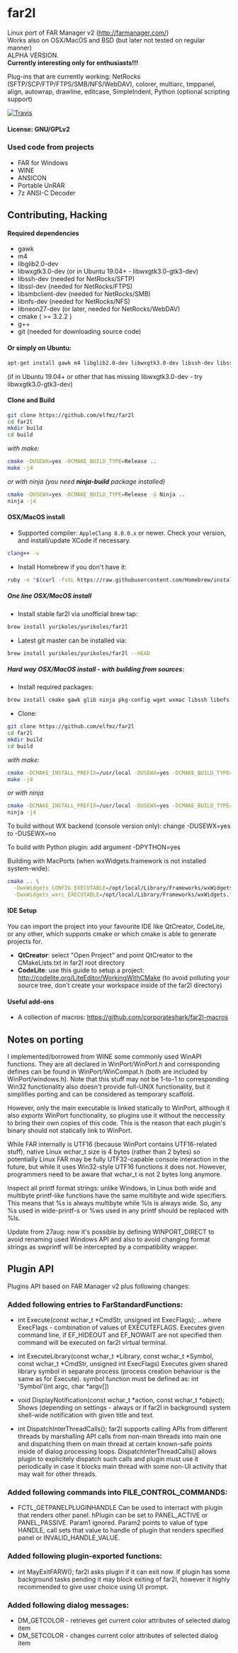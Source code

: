 # far2l
Linux port of FAR Manager v2 (http://farmanager.com/)   
Works also on OSX/MacOS and BSD (but later not tested on regular manner)   
ALPHA VERSION.   
**Currently interesting only for enthusiasts!!!**

Plug-ins that are currently working: NetRocks (SFTP/SCP/FTP/FTPS/SMB/NFS/WebDAV), colorer, multiarc, tmppanel, align, autowrap, drawline, editcase, SimpleIndent, Python (optional scripting support)

[![Travis](https://img.shields.io/travis/elfmz/far2l.svg)](https://travis-ci.org/elfmz/far2l)

#### License: GNU/GPLv2

### Used code from projects

* FAR for Windows
* WINE
* ANSICON
* Portable UnRAR
* 7z ANSI-C Decoder

## Contributing, Hacking
#### Required dependencies

* gawk
* m4
* libglib2.0-dev
* libwxgtk3.0-dev (or in Ubuntu 19.04+ - libwxgtk3.0-gtk3-dev)
* libssh-dev (needed for NetRocks/SFTP)
* libssl-dev (needed for NetRocks/FTPS)
* libsmbclient-dev (needed for NetRocks/SMB)
* libnfs-dev (needed for NetRocks/NFS)
* libneon27-dev (or later, needed for NetRocks/WebDAV)
* cmake ( >= 3.2.2 )
* g++
* git (needed for downloading source code)

#### Or simply on Ubuntu:
``` sh
apt-get install gawk m4 libglib2.0-dev libwxgtk3.0-dev libssh-dev libssl-dev libsmbclient-dev libnfs-dev libneon27-dev cmake g++ git
```
(if in Ubuntu 19.04+ or other that has missing libwxgtk3.0-dev - try libwxgtk3.0-gtk3-dev)

#### Clone and Build

``` sh
git clone https://github.com/elfmz/far2l
cd far2l
mkdir build
cd build
```
_with make:_
``` sh
cmake -DUSEWX=yes -DCMAKE_BUILD_TYPE=Release ..
make -j4
``` 
_or with ninja (you need **ninja-build** package installed)_
``` sh
cmake -DUSEWX=yes -DCMAKE_BUILD_TYPE=Release -G Ninja ..
ninja -j4
```

#### OSX/MacOS install

 * Supported compiler: ```AppleClang 8.0.0.x``` or newer. Check your version, and install/update XCode if necessary.
 ```sh
 clang++ -v
 ```

 * Install Homebrew if you don't have it:
```sh
ruby -e "$(curl -fsSL https://raw.githubusercontent.com/Homebrew/install/master/install)"
```

##### One line OSX/MacOS install

 * Install stable far2l via unofficial brew tap:
```sh
brew install yurikoles/yurikoles/far2l
```

 * Latest git master can be installed via:
```sh
brew install yurikoles/yurikoles/far2l --HEAD
```

##### Hard way OSX/MacOS install - with building from sources:
 * Install required packages:
```sh
brew install cmake gawk glib ninja pkg-config wget wxmac libssh libnfs neon
```

 * Clone:
``` sh
git clone https://github.com/elfmz/far2l
cd far2l
mkdir build
cd build
```
_with make:_
``` sh
cmake -DCMAKE_INSTALL_PREFIX=/usr/local -DUSEWX=yes -DCMAKE_BUILD_TYPE=Release ..
make -j4
``` 
_or with ninja_
``` sh
cmake -DCMAKE_INSTALL_PREFIX=/usr/local -DUSEWX=yes -DCMAKE_BUILD_TYPE=Release -G Ninja ..
ninja -j4
```

To build without WX backend (console version only): change -DUSEWX=yes to -DUSEWX=no

To build with Python plugin: add argument -DPYTHON=yes

Building with MacPorts (when wxWidgets.framework is not installed system-wide):

``` sh
cmake .. \
  -DwxWidgets_CONFIG_EXECUTABLE=/opt/local/Library/Frameworks/wxWidgets.framework/Versions/wxWidgets/3.1/bin/wx-config \
  -DwxWidgets_wxrc_EXECUTABLE=/opt/local/Library/Frameworks/wxWidgets.framework/Versions/wxWidgets/3.1/bin/wxrc
```

#### IDE Setup
You can import the project into your favourite IDE like QtCreator, CodeLite, or any other, which supports cmake or which cmake is able to generate projects for.

 * **QtCreator**: select "Open Project" and point QtCreator to the CMakeLists.txt in far2l root directory
 * **CodeLite**: use this guide to setup a project: http://codelite.org/LiteEditor/WorkingWithCMake (to avoid polluting your source tree, don't create your workspace inside of the far2l directory)

#### Useful add-ons

 * A collection of macros: https://github.com/corporateshark/far2l-macros

## Notes on porting

I implemented/borrowed from WINE some commonly used WinAPI functions. They are all declared in WinPort/WinPort.h and corresponding defines can be found in WinPort/WinCompat.h (both are included by WinPort/windows.h). Note that this stuff may not be 1-to-1 to corresponding Win32 functionality also doesn't provide full-UNIX functionality, but it simplifies porting and can be considered as temporary scaffold.

However, only the main executable is linked statically to WinPort, although it also _exports_ WinPort functionality, so plugins use it without the neccessity to bring their own copies of this code. This is the reason that each plugin's binary should not statically link to WinPort.

While FAR internally is UTF16 (because WinPort contains UTF16-related stuff), native Linux wchar_t size is 4 bytes (rather than 2 bytes) so potentially Linux FAR may be fully UTF32-capable console interaction in the future, but while it uses Win32-style UTF16 functions it does not. However, programmers need to be aware that wchar_t is not 2 bytes long anymore.

Inspect all printf format strings: unlike Windows, in Linux both wide and multibyte printf-like functions have the same multibyte and wide specifiers. This means that %s is always multibyte while %ls is always wide. So, any %s used in wide-printf-s or %ws used in any printf should be replaced with %ls.

Update from 27aug: now it's possible by defining WINPORT_DIRECT to avoid renaming used Windows API and also to avoid changing format strings as swprintf will be intercepted by a compatibility wrapper.

## Plugin API
Plugins API based on FAR Manager v2 plus following changes:
### Added following entries to FarStandardFunctions:

* int Execute(const wchar_t *CmdStr, unsigned int ExecFlags);
...where ExecFlags - combination of values of EXECUTEFLAGS.
Executes given command line, if EF_HIDEOUT and EF_NOWAIT are not specified then command will be executed on far2l virtual terminal.

* int ExecuteLibrary(const wchar_t *Library, const wchar_t *Symbol, const wchar_t *CmdStr, unsigned int ExecFlags)
Executes given shared library symbol in separate process (process creation behaviour is the same as for Execute).
symbol function must be defined as: int 'Symbol'(int argc, char *argv[])

* void DisplayNotification(const wchar_t *action, const wchar_t *object);
Shows (depending on settings - always or if far2l in background) system shell-wide notification with given title and text.

* int DispatchInterThreadCalls();
far2l supports calling APIs from different threads by marshalling API calls from non-main threads into main one and dispatching them on main thread at certain known-safe points inside of dialog processing loops. DispatchInterThreadCalls() allows plugin to explicitely dispatch such calls and plugin must use it periodically in case it blocks main thread with some non-UI activity that may wait for other threads.

### Added following commands into FILE_CONTROL_COMMANDS:
* FCTL_GETPANELPLUGINHANDLE
Can be used to interract with plugin that renders other panel.
hPlugin can be set to PANEL_ACTIVE or PANEL_PASSIVE.
Param1 ignored.
Param2 points to value of type HANDLE, call sets that value to handle of plugin that renders specified panel or INVALID_HANDLE_VALUE.

### Added following plugin-exported functions:
* int MayExitFARW();
far2l asks plugin if it can exit now. If plugin has some background tasks pending it may block exiting of far2l, however it highly recommended to give user choice using UI prompt.

### Added following dialog messages:
* DM_GETCOLOR - retrieves get current color attributes of selected dialog item
* DM_SETCOLOR - changes current color attributes of selected dialog item
